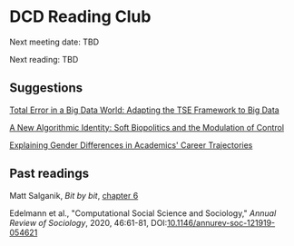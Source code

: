 # DCD Reading Club
Next meeting date: TBD

Next reading: TBD

## Suggestions
[Total Error in a Big Data World: Adapting the TSE Framework to Big Data](https://academic.oup.com/jssam/article/8/1/89/5728725)

[A New Algorithmic Identity: Soft Biopolitics and the Modulation of Control](https://journals.sagepub.com/doi/full/10.1177/0263276411424420)

[Explaining Gender Differences in Academics' Career Trajectories](https://arxiv.org/abs/2009.10830)

## Past readings
Matt Salganik, _Bit by bit_, [chapter 6](https://www.bitbybitbook.com/en/1st-ed/ethics/)

Edelmann et al., "Computational Social Science and Sociology," _Annual Review of Sociology_, 2020, 46:61-81, DOI:[10.1146/annurev-soc-121919-054621](https://doi.org/10.1146/annurev-soc-121919-054621)
